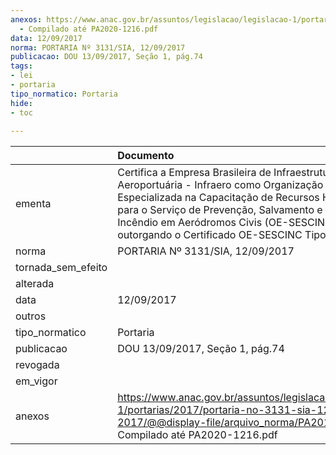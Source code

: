 ```yaml
---
anexos: https://www.anac.gov.br/assuntos/legislacao/legislacao-1/portarias/2017/portaria-no-3131-sia-12-09-2017/@@display-file/arquivo_norma/PA2017-3131
  - Compilado até PA2020-1216.pdf
data: 12/09/2017
norma: PORTARIA Nº 3131/SIA, 12/09/2017
publicacao: DOU 13/09/2017, Seção 1, pág.74
tags:
- lei
- portaria
tipo_normatico: Portaria
hide: 
- toc 
 
---
```


|                    | Documento                                                                                                                                                                                                                                                                                        |
|:-------------------|:-------------------------------------------------------------------------------------------------------------------------------------------------------------------------------------------------------------------------------------------------------------------------------------------------|
| ementa             | Certifica a Empresa Brasileira de Infraestrutura Aeroportuária - Infraero como Organização de Ensino Especializada na Capacitação de Recursos Humanos para o Serviço de Prevenção, Salvamento e Combate a Incêndio em Aeródromos Civis (OE-SESCINC), outorgando o Certificado OE-SESCINC Tipo 2. |
| norma              | PORTARIA Nº 3131/SIA, 12/09/2017                                                                                                                                                                                                                                                                 |
| tornada_sem_efeito |                                                                                                                                                                                                                                                                                                  |
| alterada           |                                                                                                                                                                                                                                                                                                  |
| data               | 12/09/2017                                                                                                                                                                                                                                                                                       |
| outros             |                                                                                                                                                                                                                                                                                                  |
| tipo_normatico     | Portaria                                                                                                                                                                                                                                                                                         |
| publicacao         | DOU 13/09/2017, Seção 1, pág.74                                                                                                                                                                                                                                                                  |
| revogada           |                                                                                                                                                                                                                                                                                                  |
| em_vigor           |                                                                                                                                                                                                                                                                                                  |
| anexos             | https://www.anac.gov.br/assuntos/legislacao/legislacao-1/portarias/2017/portaria-no-3131-sia-12-09-2017/@@display-file/arquivo_norma/PA2017-3131 - Compilado até PA2020-1216.pdf                                                                                                                 |